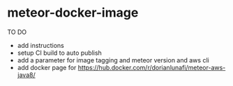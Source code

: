 # meteor-docker-image
TO DO
* add instructions
* setup CI build to auto publish
* add a parameter for image tagging and meteor version and aws cli
* add docker page for https://hub.docker.com/r/dorianlunafi/meteor-aws-java8/
